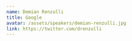 ```yaml
---
name: Demian Renzulli
title: Google
avatar: /assets/speakers/demian-renzulli.jpg
link: https://twitter.com/drenzulli
---
```

